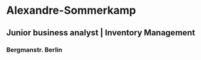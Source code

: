 # Alexandre-Sommerkamp  
## Junior business analyst | Inventory Management  
### Bergmanstr. Berlin  
